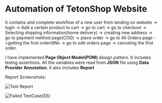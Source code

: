# Automation of TetonShop Website

It contains and complete workflow of a new user from landing on website -> login -> Add a certain product to cart -> go to cart -> go to checkout -> Selecting shipping
information(home delivery) -> creating new address -> go to payment method page(COD) -> place order -> go to All Orders page ->getting the first orderIdNo -> go to edit orders page 
-> canceling the first order.

I have implemented **Page Object Model(POM)** design pattern.
It includes testng assertions.
All the variables were read from **JSON** file using **Data Provider Annotation**.
It also includes **Report**

Report Screenshots:

![Test Report](https://user-images.githubusercontent.com/42838747/236707811-32ad40e4-a27f-42c3-943c-a7d72ba6996a.png)


![Failed TestCase(SS)](https://user-images.githubusercontent.com/42838747/236707815-ace03d1f-8b47-4d40-afa4-84043643283a.png)
